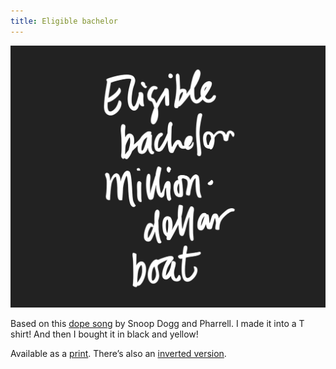 ```yaml
---
title: Eligible bachelor
---
```


**![Eligible bachelor million dollar boat](/assets/images/2012-06-01-eligible_bachelor-1200x1000.jpg)**

Based on this [dope song](https://www.youtube.com/watch?v=GtUVQei3nX4) by Snoop Dogg and Pharrell. I made it into a T shirt! And then I bought it in black and yellow!

Available as a [print](http://society6.com/psyoko/eligible-bachelor_print#1=45). There’s also an [inverted version](http://society6.com/psyoko/eligible-bachelor-invert_print#1=45).
